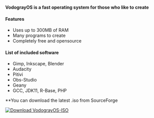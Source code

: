 **VodograyOS is a fast operating system for those who like to create**


#### Features
- Uses up to 300MB of RAM
- Many programs to create
- Completely free and opensource

#### List of included software
- Gimp, Inkscape, Blender
- Audacity
- Pitivi 
- Obs-Studio
- Geany
- GCC, JDK11, R-Base, PHP


**You can download the latest .iso from SourceForge

[![Download VodograyOS-ISO](https://a.fsdn.com/con/app/sf-download-button)](https://sourceforge.net/projects/vodograyos-iso/files/latest/download)
